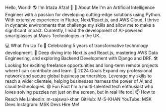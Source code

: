Hello, World! 🌎 I'm Irtaza Afzal 👋
🚀 About Me
I'm an Artificial Intelligence Engineer with a passion for developing cutting-edge solutions using Python. With extensive experience in Flutter, Next/React.js, and AWS Cloud, I thrive in dynamic environments that challenge my skills and allow me to make a significant impact. Currently, I lead the development of AI-powered smartglasses at Mavis Technologies in the UK.

💻 What I'm Up To
🎉 Celebrating 5 years of transformative technology development.
🌱 Deep diving into Next.js and React.js, mastering AWS Data Engineering, and exploring Backend Development with Django and DRF.
🛠️ Looking for exciting freelance opportunities and long-term remote projects where I can contribute and learn.
🎯 2024 Goals
Expand my professional network and secure global business partnerships.
Leverage my skills to reach a wider clientele, helping businesses harness the power of AI and cloud technologies.
😄 Fun Fact
I'm a multi-talented tech enthusiast who loves solving puzzles not just on the screen, but in real life too!
📫 How to Reach Me
LinkedIn: m-sajawal-khan
GitHub: M-S-KHAN
YouTube: MSK Devs
Instagram: MSK Devs
Hire Me!
